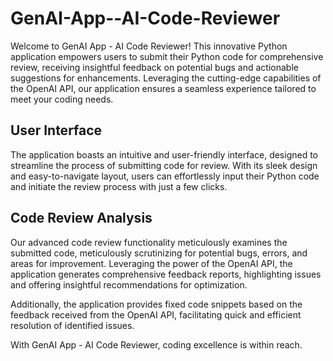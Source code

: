 # GenAI-App--AI-Code-Reviewer

Welcome to GenAI App - AI Code Reviewer! This innovative Python application empowers users to submit their Python code for comprehensive review, receiving insightful feedback on potential bugs and actionable suggestions for enhancements. Leveraging the cutting-edge capabilities of the OpenAI API, our application ensures a seamless experience tailored to meet your coding needs.

## User Interface

The application boasts an intuitive and user-friendly interface, designed to streamline the process of submitting code for review. With its sleek design and easy-to-navigate layout, users can effortlessly input their Python code and initiate the review process with just a few clicks.

## Code Review Analysis

Our advanced code review functionality meticulously examines the submitted code, meticulously scrutinizing for potential bugs, errors, and areas for improvement. Leveraging the power of the OpenAI API, the application generates comprehensive feedback reports, highlighting issues and offering insightful recommendations for optimization.

Additionally, the application provides fixed code snippets based on the feedback received from the OpenAI API, facilitating quick and efficient resolution of identified issues.

With GenAI App - AI Code Reviewer, coding excellence is within reach.
